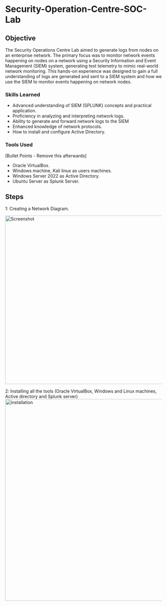 # Security-Operation-Centre-SOC-Lab

## Objective

The Security Operations Centre Lab aimed to generate logs from nodes on an enterprise network. The primary focus was to monitor network events happening on nodes on a network using a Security Information and Event Management (SIEM) system, generating test telemetry to mimic real-world network monitoring. This hands-on experience was designed to gain a full understanding of logs are generated and sent to a SIEM system and how we use the SIEM to monitor events happening on network nodes.

### Skills Learned

- Advanced understanding of SIEM (SPLUNK) concepts and practical application.
- Proficiency in analyzing and interpreting network logs.
- Ability to generate and forward network logs to the SIEM
- Enhanced knowledge of network protocols.
- How to install and configure Active Directory.

### Tools Used
[Bullet Points - Remove this afterwards]
- Oracle VirtualBox.
- Windows machine, Kali linux as users machines.
- Windows Server 2022 as Active Directory.
- Ubuntu Server as Splunk Server.

## Steps
1: Creating a Network Diagram.


<img width="542" alt="Screenshot" src="https://github.com/user-attachments/assets/2ad180bc-d3f9-4231-bd9e-c9fbd1217301" />

2: Installing all the tools (Oracle VirtualBox, Windows and Linux machines, Active directory and Splunk server)
<img width="649" alt="installation" src="https://github.com/user-attachments/assets/6e6261c7-ba0f-404f-829c-cd0fb3c42651" />








